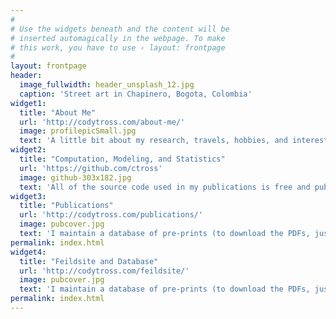 ```yaml
---
#
# Use the widgets beneath and the content will be
# inserted automagically in the webpage. To make
# this work, you have to use › layout: frontpage
#
layout: frontpage
header:
  image_fullwidth: header_unsplash_12.jpg
  caption: 'Street art in Chapinero, Bogota, Colombia'
widget1:
  title: "About Me"
  url: 'http://codytross.com/about-me/'
  image: profilepicSmall.jpg
  text: 'A little bit about my research, travels, hobbies, and interests.'
widget2:
  title: "Computation, Modeling, and Statistics"
  url: 'https://github.com/ctross'
  image: github-303x182.jpg
  text: 'All of the source code used in my publications is free and publically available. Make it your own and do with it what you want. Grab your copy or clone whole projects at GitHub. Let me know what you use it for via Twitter <a href="http://twitter.com/mindismoving">@mindismoving</a>.'
widget3:
  title: "Publications"
  url: 'http://codytross.com/publications/'
  image: pubcover.jpg
  text: 'I maintain a database of pre-prints (to download the PDFs, just click "Raw", after opening the preprint in the GitHub browser), BibTeX citations, abstracts, erratum, and data/code repositiorys for all of my publications.'
permalink: index.html
widget4:
  title: "Feildsite and Database"
  url: 'http://codytross.com/feildsite/'
  image: pubcover.jpg
  text: 'I maintain a database of pre-prints (to download the PDFs, just click "Raw", after opening the preprint in the GitHub browser), BibTeX citations, abstracts, erratum, and data/code repositiorys for all of my publications.'
permalink: index.html
---
```

